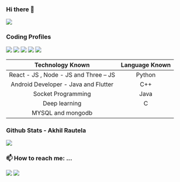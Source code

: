 ### Hi there 👋

<img src="https://komarev.com/ghpvc/?username=AkhilRautela"/>

### Coding Profiles
[<img src="https://img.shields.io/badge/-Leet Code-green"/>](https://leetcode.com/akhilrautela36/)
[<img src="https://img.shields.io/badge/-Codeforces-orange"/>](https://codeforces.com/profile/Akhil_Rautela)
[<img src="https://img.shields.io/badge/-Code Chef-blue"/>](https://www.codechef.com/users/akhilrautela)
[<img src="https://img.shields.io/badge/-AtCoder-white"/>](https://atcoder.jp/users/Akhil_Rautela)
[<img src="https://img.shields.io/badge/-Binary Search-golden"/>](https://binarysearch.com/@/Akhil_Rautela)


  
| Technology Known                       | Language Known                |
|:--------------------------------------:|:-----------------------------:|
| React - JS , Node - JS and Three – JS  |              Python           | 
| Android Developer - Java and Flutter   |              C++              |
| Socket Programming                     |              Java             |
| Deep learning                          |              C                |
| MYSQL and mongodb                      |                               |

  



  
### Github Stats - Akhil Rautela

<img src="https://github-readme-stats.vercel.app/api?username=AkhilRautela&hide_title=true&show_owner=true&show_icons=true&hide_border=true&theme=dark" />

### 📫 How to reach me: ...
[<img src="https://img.shields.io/badge/-Linked In-blue"/>](https://www.linkedin.com/in/akhil-rautela-404aab17a)
[<img src="https://img.shields.io/badge/-E Mail-red"/>](mailto:akhilrautela36@gmail.com)


<!--
**AkhilRautela/AkhilRautela** is a ✨ _special_ ✨ repository because its `README.md` (this file) appears on your GitHub profile.
### Technology Known

- Three – JS 
- Android Developer
- Node Js
- React Js
- Socket Programming
- Deep learning
- Linux
- MYSQL and mongodb

### Language Known

- Python
- C++
- Java
- C

Here are some ideas to get you started:

- 🔭 I’m currently working on ...
- 🌱 I’m currently learning ...
- 👯 I’m looking to collaborate on ...
- 🤔 I’m looking for help with ...
- 💬 Ask me about ...
- 📫 How to reach me: ...
- 😄 Pronouns: ...
- ⚡ Fun fact: ...
-->
